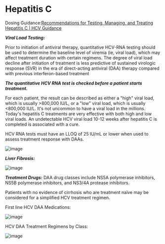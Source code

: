 # Hepatitis C

Dosing Guidance:[Recommendations for Testing, Managing, and Treating Hepatitis C | HCV Guidance](https://www.hcvguidelines.org/)

***Viral Load Testing:*** 

Prior to initiation of antiviral therapy, quantitative HCV-RNA testing should be used to determine the baseline level of viremia (ie, viral load), which may affect treatment duration with certain regimens. The degree of viral load decline after initiation of treatment is less predictive of sustained virologic response (SVR) in the era of direct-acting antiviral (DAA) therapy compared with previous interferon-based treatment 


***The quantitative HCV RNA test is checked before a patient starts treatment.***

For each patient, the result can be described as either a "high" viral load, which is usually >800,000 IU/L, or a "low" viral load, which is usually <800,000 IU/L. It's not uncommon to have a viral load in the millions. Today's hepatitis C treatments are very effective with both high and low viral loads. An undetectable HCV viral load 10-12 weeks after hepatitis C is completed is associated with a cure.


HCV RNA tests must have an LLOQ of 25 IU/mL or lower when used to assess treatment response with DAAs.

![image](https://user-images.githubusercontent.com/122046056/227419702-1156cdba-5bfb-41e6-9bf7-1b02313bb751.png)

***Liver Fibrosis:***

![image](https://user-images.githubusercontent.com/122046056/227419831-b962bf47-e505-427a-8021-fd5b387fd8e5.png)

***Treatment Drugs:***
DAA drug classes include NS5A polymerase inhibitors, NS5B polymerase inhibitors, and NS3/4A protease inhibitors.

Patients with no evidence of cirrhosis who are treatment naïve may be considered for a simplified HCV treatment regimen.

First line HCV DAA Medications: 

![image](https://user-images.githubusercontent.com/122046056/227420175-f998e332-81eb-46f8-864b-8a502f382a8f.png)


HCV DAA Treatment Regimens by Class:  

![image](https://user-images.githubusercontent.com/122046056/227420292-b01eb526-53bd-40d2-af78-32d83d377474.png)





